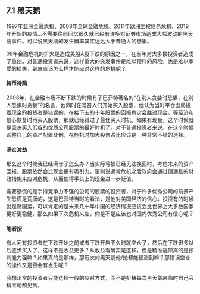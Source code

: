 ## 7.1 黑天鹅
1997年亚洲金融危机、2008年全球金融危机、2011年欧洲主权债务危机、2019年开始的疫情...不需要往前回忆很久就已经有许多对证券市场造成大幅波动的黑天鹅事件。可以说黑天鹅的发生概率其实远远大于普通人的想象。

08年金融危机的扩大是造成美股A股下跌的原因之一，在当年对大多数投资者造成了重创。对普通投资者来说，这样重大的突发事件是难以预料的风险，也是难以承受的损失，到底应该怎么样才能应对这样的危机呢？

#### 持币待购
2008年，在金融市场不断下跌的时候有了巴菲特著名的“在别人贪婪时恐惧，在别人恐惧时贪婪”的名言，他同时在号召人们开始买入股票，他认为当时平仓出局握着现金的投资者是错误的，在接下去的十年股票的回报肯定会胜过现金。等经济和信心恢复时再买入股票，那就已经错过了最佳买入时机。如果有现金，这个时候就是坚决买入低谷的优质公司股票的最好时机了。对于普通投资者来说，在这个时候调整自己的资产配置比例，在危机时加大股票占比应该是一种非常不错的选择。

#### 满仓渡劫
那么这个时候我已经满仓了怎么办？当实际亏损已经无法挽回时，考虑未来的资产回报，股票依然会比现金更有吸引力，更别说通常危机之后政府会通过偏通胀的财政措施来应对危机，从而使得手头上的现金进一步贬值。

需要恐慌的是手持竞争力不强的公司的股票的投资者，对于许多优秀公司的前景产生恐慌是荒唐的，这是巴菲特当时的看法，是他对美国经济的信心。投资有的时候就是赌国运，可以肯定的是未来几十年中国的经济情况应该会比世界上大多数国家更好更稳健，那么如果下次危机来临，你是不是应该也对国内优秀公司有信心呢？

#### 笔者按
有人问有投资者在下跌开始之前或者下跌开启不久时就空仓了，然后在下跌很多以后逐步买入了，这样不是收益更多？从收益看确实是这样，但是精准逃顶真的是预判能力强嘛？如果真的是那样，那历次的黑天鹅他/她都能预测到嘛？那错误空仓的操作又是否会有发生呢？

我想正常的投资者只能选择一般的应对方式，而不是祈祷每次黑天鹅来临时自己会精准地预见到。

